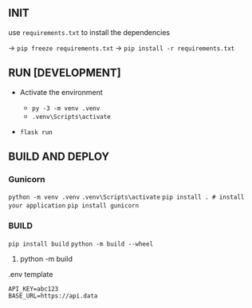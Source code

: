 ## INIT

use `requirements.txt` to install the dependencies

-> `pip freeze requirements.txt`
-> `pip install -r requirements.txt`

## RUN [DEVELOPMENT]

- Activate the environment

  - `py -3 -m venv .venv`
  - `.venv\Scripts\activate`

- `flask run`

## BUILD AND DEPLOY

### Gunicorn

`python -m venv .venv`
`.venv\Scripts\activate`
`pip install . # install your application`
`pip install gunicorn`

### BUILD

`pip install build`
`python -m build --wheel`

1. python -m build

.env template

```
API_KEY=abc123
BASE_URL=https://api.data
```

